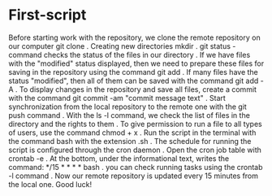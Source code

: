 # First-script
Before starting work with the repository, we clone the remote repository on our computer git clone <repository link> .
Сreating new directories mkdir <directory name> .
git status - command checks the status of the files in our directory .
If we have files with the "modified" status displayed, then we need to prepare these files for saving in the repository using the command git add <file name> .
If many files have the status "modified", then all of them can be saved with the command git add -A .
To display changes in the repository and save all files, create a commit with the command git commit -am "commit message text" .
Start synchronization from the local repository to the remote one with the git push command . 
With the ls -l command, we check the list of files in the directory and the rights to them .
To give permission to run a file to all types of users, use the command chmod + x <file name> .
Run the script in the terminal with the command bash <file name> with the extension .sh .
The schedule for running the script is configured through the cron daemon .
Open the cron job table with crontab -e .
At the bottom, under the informational text, writes the command: */15 * * * * bash <full path to the script file> .
you can check running tasks using the crontab -l command .
 Now our remote repository is updated every 15 minutes from the local one. Good luck!
